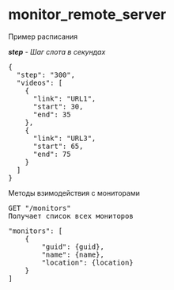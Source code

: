 # monitor_remote_server

Пример расписания

_**step** - Шаг слота в секундах_


<pre>
{
  "step": "300",
  "videos": [
    {
      "link": "URL1",
      "start": 30,
      "end": 35
    },
    {
      "link": "URL3",
      "start": 65,
      "end": 75
    }
  ]
}
</pre>


Методы взимодействия с мониторами

<pre>
GET "/monitors"
Получает список всех мониторов
</pre>

<pre>
"monitors": [
    {
        "guid": {guid},
        "name": {name},
        "location": {location}
    }
]
</pre>
